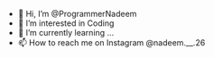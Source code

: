 - 👋 Hi, I’m @ProgrammerNadeem
- 👀 I’m interested in Coding
- 🌱 I’m currently learning ...
- 📫 How to reach me on Instagram @nadeem.__.26


<!---
ProgrammerNadeem/ProgrammerNadeem is a ✨ special ✨ repository because its `README.md` (this file) appears on your GitHub profile.
You can click the Preview link to take a look at your changes.
--->
